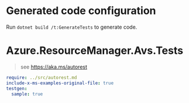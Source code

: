 # Generated code configuration

Run `dotnet build /t:GenerateTests` to generate code.

# Azure.ResourceManager.Avs.Tests

> see https://aka.ms/autorest
``` yaml
require: ../src/autorest.md
include-x-ms-examples-original-file: true
testgen:
  sample: true
```
